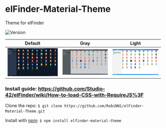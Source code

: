 # elFinder-Material-Theme
Theme for elFinder

![Version](https://img.shields.io/badge/Version-2.1.3-blue.svg)

| Default | Gray | Light |
|:---:|:---:|:---:|
| ![Default](.github/img/preview-default.png) | ![Gray](.github/img/preview-gray.png) | ![Light](.github/img/preview-light.png) |

### Install guide: https://github.com/Studio-42/elFinder/wiki/How-to-load-CSS-with-RequireJS%3F

Clone the repo: ```$ git clone https://github.com/RobiNN1/elFinder-Material-Theme.git```

Install with [npm](https://www.npmjs.com): ```$ npm install elfinder-material-theme```
